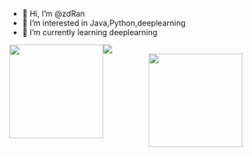 - 👋 Hi, I’m @zdRan
- 👀 I’m interested in Java,Python,deeplearning
- 🌱 I’m currently learning deeplearning

<div  style="float: left;">
    <img height="170px" src="https://github-readme-stats.vercel.app/api?username=zdRan" />
</div>

<div >
    <img  src="https://github-readme-streak-stats.herokuapp.com/?user=zdRan" />
</div>

<div align="center">
   <img height="170px" src="https://github-readme-stats.vercel.app/api/top-langs/?username=zdRan&layout=compact&langs_count=8" />
</div>
<!---
zdRan/zdRan is a ✨ special ✨ repository because its `README.md` (this file) appears on your GitHub profile.
You can click the Preview link to take a look at your changes.
--->
